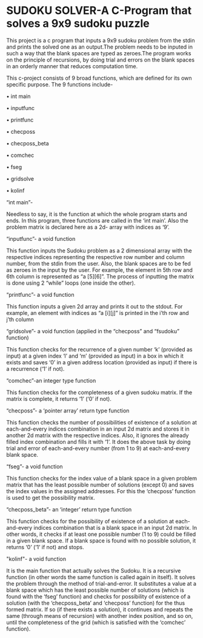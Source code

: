 # SUDOKU SOLVER-A C-Program that solves a 9x9 sudoku puzzle

This project is a c program that inputs a 9x9 sudoku problem from the stdin and prints the solved one as an output.The problem needs to be inputed in such a way that the blank spaces are typed as zeroes.The program works on the principle of recursions, by doing trial and errors on the blank spaces in an orderly manner that reduces computation time.

This c-project consists of 9 broad functions, which are defined for its own specific purpose. The 9 functions include-

•	int main

•	inputfunc

•	printfunc

•	checposs

•	checposs_beta

•	comchec

•	fseg

•	gridsolve

•	kolinf

“int main”-
          
   Needless to say, it is the function at which the whole program starts and ends. In this program, three functions are called in the ‘int main’. Also the problem matrix is declared here as a 2d- array with indices as ‘9’.

“inputfunc”- a void function
           
   This function inputs the Sudoku problem as a 2 dimensional array with the respective indices representing the respective row number and column number, from the stdin from the user. Also, the blank spaces are to be fed as zeroes in the input by the user.  For example, the element in 5th row and 6th column is represented as “a [5][6]”.
        The process of inputting the matrix is done using 2 “while” loops (one inside the other). 
        
“printfunc”- a void function
           
   This function inputs a given 2d array and prints it out to the stdout. For example, an element with indices as “a [i][j]” is printed in the i’th row and j’th column
       
 “gridsolve”- a void function (applied in the “checposs” and “fsudoku” function)
          
   This function checks for the recurrence of a given number ‘k’ (provided as input) at a given index ‘l’ and ‘m’ (provided as input) in a box in which it exists and saves ‘0’ in a given address location (provided as input) if there is a recurrence (‘1’ if not). 
          
“comchec”-an integer type function
        
   This function checks for the completeness of a given sudoku matrix. If the matrix is complete, it returns ‘1’ (‘0’ if not).
           
“checposs”- a ‘pointer array’ return type function
             
   This function checks the number of possibilities of existence of a solution at each-and-every indices combination in an input 2d matrix and stores it in another 2d matrix with the respective indices. Also, it ignores the already filled index combination and fills it with ‘1’. 
         It does the above task by doing trial and error of each-and-every number (from 1 to 9) at each-and-every blank space.
      
“fseg”- a void function
           
   This function checks for the index value of a blank space in a given problem matrix that has the least possible number of solutions (except 0) and saves the index values in the assigned addresses. For this the ‘checposs’ function is used to get the possibility matrix. 

“checposs_beta”- an ‘integer’ return type function
          
   This function checks for the possibility of existence of a solution at each-and-every indices combination that is a blank space in an input 2d matrix. In other words, it checks if at least one possible number (1 to 9) could be filled in a given blank space. If a blank space is found with no possible solution, it returns ‘0’ (‘1’ if not) and stops.
          
"kolinf"- a void function
        
   It is the main function that actually solves the Sudoku. It is a recursive function (in other words the same function is called again in itself). 
      It solves the problem through the method of trial-and-error. It substitutes a value at a blank space which has the least possible number of solutions (which is found with the ‘fseg’ function) and checks for possibility of existence of a solution (with the ‘checposs_beta’ and ‘checposs’ function) for the thus formed matrix. If so (if there exists a solution), it continues and repeats the same (through means of recursion) with another index position, and so on, until the completeness of the grid (which is satisfied with the ‘comchec’ function). 


          
          



